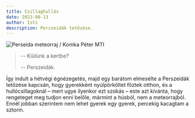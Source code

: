 ```yaml
---
title: Csillaghullás
date: 2023-08-13
author: Isti
description: Perszeidák tetőzése.
---
```

![Perseida meteorraj / Komka Péter MTI](../images/perszeidak.jpg "Forrás: Komka Péter / MTI")

>-- Kiülünk a kertbe?
>
>-- Perszeidák.

Így indult a hétvégi égnézegetés, majd egy barátom elmesélte a Perszeidák tetőzése kapcsán, hogy gyerekként nyúlpörköltet főztek otthon, és a hullócsillagoknál – mert ugye ilyenkor ezt szokás – este azt kívánta, hogy rengeteget meg tudjon enni belőle, mármint a húsból, nem a meteorrajból. Ennél jobban szerintem nem lehet gyerek egy gyerek, percekig kacagtam a sztorin.
